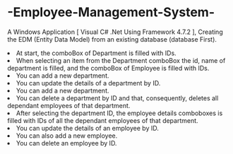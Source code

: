 # -Employee-Management-System-
<p>A Windows Application [ Visual C# .Net Using Framework 4.7.2 ], Creating the EDM (Entity Data Model) from an existing database (database First).</p>
<li>At start, the comboBox of Department is filled with IDs.</li>
<li>When selecting an item from the Department comboBox the id, name of department is filled, and the comboBox of Employee is filled with IDs.</li>
<li>You can add a new department.</li>
<li>You can update the details of a department by ID.</li>
<li>You can add a new department.</li>
<li>You can delete a department by ID and that, consequently, deletes all dependant employees of that department.</li>
<li>After selecting the department ID, the employee details comboboxes is filled with IDs of all the dependant employees of that department.</li>
<li>You can update the details of an employee by ID.</li>
<li>You can also add a new employee.</li>
<li>You can delete an employee by ID.</li>
